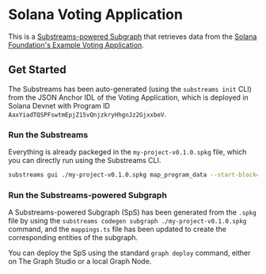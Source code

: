 # Solana Voting Application

This is a [Substreams-powered Subgraph](https://thegraph.com/docs/en/sps/introduction/) that retrieves data from the [Solana Foundation's Example Voting Application](https://github.com/solana-developers/developer-bootcamp-2024/tree/main/project-2-voting).

## Get Started

The Substreams has been auto-generated (using the `substreams init` CLI) from the JSON Anchor IDL of the Voting Application, which is deployed in Solana Devnet with Program ID `AaxYiadTQSPFswtmEpjZ15vQnjzkryHhgnJz2GjxxbeV`.

### Run the Substreams

Everything is already packeged in the `my-project-v0.1.0.spkg` file, which you can directly run using the Substreams CLI.

```bash
substreams gui ./my-project-v0.1.0.spkg map_program_data --start-block=337067528 --stop-block=+3000 -e devnet.sol.streamingfast.io:443
```

### Run the Substreams-powered Subgraph

A Substreams-powered Subgraph (SpS) has been generated from the `.spkg` file by using the `substreams codegen subgraph ./my-project-v0.1.0.spkg` command, and the `mappings.ts` file has been updated to create the corresponding entities of the subgraph.

You can deploy the SpS using the standard `graph deploy` command, either on The Graph Studio or a local Graph Node.